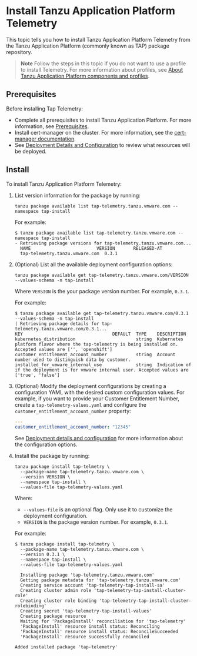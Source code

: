 # Install Tanzu Application Platform Telemetry

This topic tells you how to install Tanzu Application Platform Telemetry
from the Tanzu Application Platform (commonly known as TAP) package repository.

>**Note** Follow the steps in this topic if you do not want to use a profile to install Telemetry. 
For more information about profiles, see [About Tanzu Application Platform components and profiles](../about-package-profiles.hbs.md).

## <a id='prereqs'></a>Prerequisites

Before installing Tap Telemetry:

- Complete all prerequisites to install Tanzu Application Platform. For more information, see [Prerequisites](../prerequisites.hbs.md).
- Install cert-manager on the cluster. For more information, see the [cert-manager documentation](https://cert-manager.io/next-docs/).
- See [Deployment Details and Configuration](deployment-details.hbs.md) to review what resources will be deployed.

## <a id='install'></a>Install

To install Tanzu Application Platform Telemetry:

1. List version information for the package by running:

    ```console
    tanzu package available list tap-telemetry.tanzu.vmware.com --namespace tap-install
    ```

    For example:

    ```console
    $ tanzu package available list tap-telemetry.tanzu.vmware.com --namespace tap-install
    - Retrieving package versions for tap-telemetry.tanzu.vmware.com...
      NAME                         VERSION       RELEASED-AT
      tap-telemetry.tanzu.vmware.com  0.3.1
    ```

1. (Optional) List all the available deployment configuration options:

    ```console
    tanzu package available get tap-telemetry.tanzu.vmware.com/VERSION --values-schema -n tap-install
    ```

    Where `VERSION` is the your package version number. For example, `0.3.1`.

    For example:

    ```console
    $ tanzu package available get tap-telemetry.tanzu.vmware.com/0.3.1 --values-schema -n tap-install
    | Retrieving package details for tap-telemetry.tanzu.vmware.com/0.3.1...
   KEY                                  DEFAULT  TYPE    DESCRIPTION
   kubernetes_distribution                       string  Kubernetes platform flavor where the tap-telemetry is being installed on. Accepted values are ['', 'openshift']
   customer_entitlement_account_number           string  Account number used to distinguish data by customer.
   installed_for_vmware_internal_use             string  Indication of if the deployment is for vmware internal user. Accepted values are ['true', 'false']
    ```

1. (Optional) Modify the deployment configurations by creating a configuration YAML with the desired custom configuration values.
For example, if you want to provide your Customer Entitlement Number, create a `tap-telemetry-values.yaml` and configure the `customer_entitlement_account_number` property:

    ```yaml
    ---
    customer_entitlement_account_number: "12345"
    ```

    See [Deployment details and configuration](deployment-details.hbs.md) for more information about the configuration options.

1. Install the package by running:

    ```console
    tanzu package install tap-telmetry \
      --package-name tap-telemetry.tanzu.vmware.com \
      --version VERSION \
      --namespace tap-install \
      --values-file tap-telemetry-values.yaml
    ```

    Where:

    - `--values-file` is an optional flag. Only use it to customize the deployment
      configuration.
    - `VERSION` is the package version number. For example, `0.3.1`.

    For example:

    ```console
    $ tanzu package install tap-telmetry \
      --package-name tap-telemetry.tanzu.vmware.com \
      --version 0.3.1 \
      --namespace tap-install \
      --values-file tap-telemetry-values.yaml

      Installing package 'tap-telemetry.tanzu.vmware.com'
      Getting package metadata for 'tap-telemetry.tanzu.vmware.com'
      Creating service account 'tap-telemetry-tap-install-sa'
      Creating cluster admin role 'tap-telemetry-tap-install-cluster-role'
      Creating cluster role binding 'tap-telemetry-tap-install-cluster-rolebinding'
      Creating secret 'tap-telemetry-tap-install-values'
      Creating package resource
      Waiting for 'PackageInstall' reconciliation for 'tap-telemetry'
      'PackageInstall' resource install status: Reconciling
      'PackageInstall' resource install status: ReconcileSucceeded
      'PackageInstall' resource successfully reconciled

    Added installed package 'tap-telemetry'
    ```
